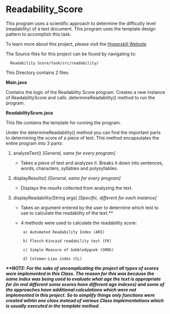 # Readability_Score

This program uses a scientific approach to determine the difficulty level (readability) of a text document. This program uses the template design pattern to accomplish this task.

To learn more about this project, please visit the [Hyperskill Website](https://hyperskill.org/projects/39?goal=7)

The Source files for this project can be found by navigating to:
      
      Readability Score/task/src/readability/
      
This Directory contains 2 files:

__Main.java__

Contains the logic of the Readability Score program. Creates a new instance of ReadabilityScore and calls .determineReadability() method to run the program. 

__ReadabilityScore.java__

This file contains the template for running the program.

Under the determineReadability() method you can find the important parts to determining the score of a piece of text. This method encapsulates the entire program into 3 parts:

  1. analyzeText() *[General, same for every program]*
     - Takes a piece of text and analyzes it. Breaks it down into sentences, words, characters, syllables and polysyllables.
  
  2. displayResults() *[General, same for every program]*
     - Displays the results collected from analyzing the text.
  
  3. displayReadability(String args) *[Specific, different for each instance]*
     - Takes an argument entered by the user to determine which test to use to calculate the readability of the text.**
     - 4 methods were used to calculate the readability score:
     
            a) Automated Readability Index (ARI)
        
            b) Flesch-Kincaid readability test (FK)
        
            c) Simple Measure of Gobbledygook (SMOG)
        
            d) Coleman-Liau index (CL)
     
     
 *__**NOTE: For the sake of uncomplicating the project all types of scores were implemented in this Class. The reason for this was because the same index was being used to evaluate what age the text is appropriate for (in real different some scores have different age indexes) and some of the approaches have additional calculations which were not implemented in this project. So to simplify things only functions were created wihtin one class instead of various Class implementations which is usually executed in the template method.__*
